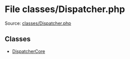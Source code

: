 File classes/Dispatcher.php
=========

Source: [classes/Dispatcher.php](https://github.com/PrestaShop/PrestaShop/blob/1.5.0.9/classes/Dispatcher.php)


Classes
-------

* [DispatcherCore](class.DispatcherCore.md)

